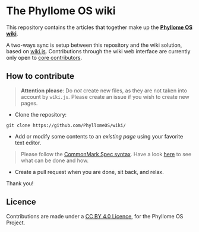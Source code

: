 # The Phyllome OS wiki

This repository contains the articles that together make up the [**Phyllome OS wiki**](https://wiki.phyllo.me).

A two-ways sync is setup between this repository and the wiki solution, based on [wiki.js](https://js.wiki/). Contributions through the wiki web interface are currently only open to [core contributors](https://wiki.phyllo.me/project/join).

## How to contribute

> **Attention please**: Do *not* create new files, as they are not taken into account by `wiki.js`. Please create an issue if you wish to create new pages.

* Clone the repository:

```
git clone https://github.com/PhyllomeOS/wiki/
```

* Add or modify some contents to an *existing page* using your favorite text editor.

> Please follow the [CommonMark Spec syntax](https://spec.commonmark.org/). Have a look [here](https://docs.requarks.io/editors/markdown) to see what can be done and how.   

* Create a pull request when you are done, sit back, and relax. 

Thank you!

## Licence

Contributions are made under a [CC BY 4.0 Licence](https://creativecommons.org/licenses/by/4.0/), for the Phyllome OS Project.






